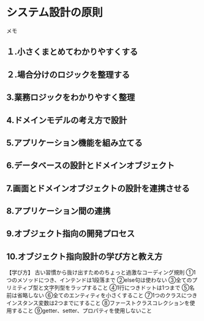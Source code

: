 # システム設計の原則
メモ

## １.小さくまとめてわかりやすくする

## ２.場合分けのロジックを整理する

## 3.業務ロジックをわかりやすく整理

## 4.ドメインモデルの考え方で設計

## 5.アプリケーション機能を組み立てる

## 6.データベースの設計とドメインオブジェクト

## 7.画面とドメインオブジェクトの設計を連携させる

## 8.アプリケーション間の連携

## 9.オブジェクト指向の開発プロセス

## 10.オブジェクト指向設計の学び方と教え方
【学び方】
古い習慣から抜け出すためのちょっと過激なコーディング規則
①1つのメソッドにつき、インテンドは1段落まで
②else句は使わない
③全てのプリミティブ型と文字列型をラップすること
④1行につきドットは1つまで
⑤名前は省略しない
⑥全てのエンティティを小さくすること
⑦1つのクラスにつきインスタンス変数は2つまでにすること
⑧ファーストクラスコレクションを使用すること
⑨getter、setter、プロパティを使用しないこと
